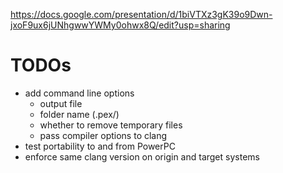 https://docs.google.com/presentation/d/1biVTXz3gK39o9Dwn-jxoF9ux6jUNhgwwYWMy0ohwx8Q/edit?usp=sharing

# TODOs

- add command line options
	- output file
	- folder name (.pex/)
	- whether to remove temporary files
	- pass compiler options to clang
- test portability to and from PowerPC
- enforce same clang version on origin and target systems

